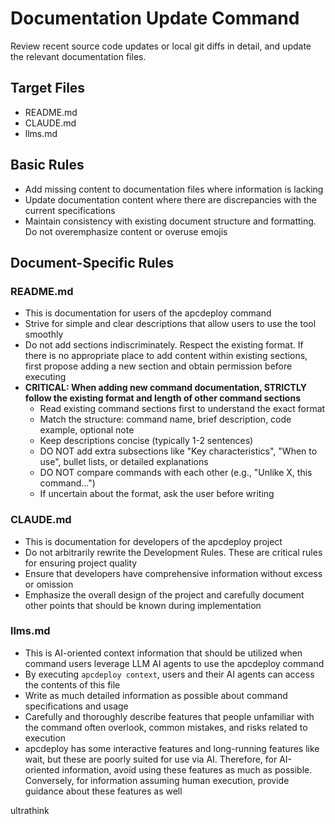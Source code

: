# Documentation Update Command

Review recent source code updates or local git diffs in detail, and update the relevant documentation files.

## Target Files

- README.md
- CLAUDE.md
- llms.md

## Basic Rules

- Add missing content to documentation files where information is lacking
- Update documentation content where there are discrepancies with the current specifications
- Maintain consistency with existing document structure and formatting. Do not overemphasize content or overuse emojis

## Document-Specific Rules

### README.md

- This is documentation for users of the apcdeploy command
- Strive for simple and clear descriptions that allow users to use the tool smoothly
- Do not add sections indiscriminately. Respect the existing format. If there is no appropriate place to add content within existing sections, first propose adding a new section and obtain permission before executing
- **CRITICAL: When adding new command documentation, STRICTLY follow the existing format and length of other command sections**
  - Read existing command sections first to understand the exact format
  - Match the structure: command name, brief description, code example, optional note
  - Keep descriptions concise (typically 1-2 sentences)
  - DO NOT add extra subsections like "Key characteristics", "When to use", bullet lists, or detailed explanations
  - DO NOT compare commands with each other (e.g., "Unlike X, this command...")
  - If uncertain about the format, ask the user before writing

### CLAUDE.md

- This is documentation for developers of the apcdeploy project
- Do not arbitrarily rewrite the Development Rules. These are critical rules for ensuring project quality
- Ensure that developers have comprehensive information without excess or omission
- Emphasize the overall design of the project and carefully document other points that should be known during implementation

### llms.md

- This is AI-oriented context information that should be utilized when command users leverage LLM AI agents to use the apcdeploy command
- By executing `apcdeploy context`, users and their AI agents can access the contents of this file
- Write as much detailed information as possible about command specifications and usage
- Carefully and thoroughly describe features that people unfamiliar with the command often overlook, common mistakes, and risks related to execution
- apcdeploy has some interactive features and long-running features like wait, but these are poorly suited for use via AI. Therefore, for AI-oriented information, avoid using these features as much as possible. Conversely, for information assuming human execution, provide guidance about these features as well

ultrathink
